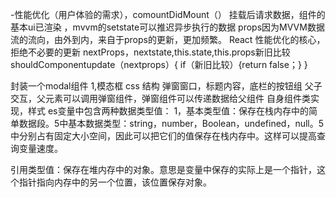 -性能优化（用户体验的需求），comountDidMount（） 挂载后请求数据，组件的基本ui已渲染 ，mvvm的setstate可以推迟异步执行的数据
props因为MVVM数据流的流向，由外到内，来自于props的更新，更加频繁。
React 性能优化的核心，拒绝不必要的更新
nextProps，nextstate,this.state,this.props新旧比较
shouldComponentupdate（nextprops）{
    if（新旧比较）{return false；}
}




封装一个modal组件 
1,模态框   css  结构  弹窗窗口，标题内容，底栏的按钮组
父子交互，父元素可以调用弹窗组件，弹窗组件可以传递数据给父组件
自身组件类实现，样式
es变量中包含两种数据类型值：
1，基本类型值：保存在栈内存中的简单数据段。5中基本数据类型：string，number，Boolean，undefined，null。5中分别占有固定大小空间，因此可以把它们的值保存在栈内存中。这样可以提高查询变量速度。

引用类型值：保存在堆内存中的对象。意思是变量中保存的实际上是一个指针，这个指针指向内存中的另一个位置，该位置保存对象。
